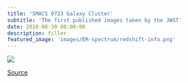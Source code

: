 ```yaml
---
title: 'SMACS 0723 Galaxy Cluster'
subtitle: 'The first published images taken by the JWST'
date: 2018-06-30 00:00:00
description: filler
featured_image: 'images/EM-spectrum/redshift-info.png'
---
```


![](/site/images/STScI-01G7JHZCV9737KVQ1ZWB717GFN.png)

[Source](https://webbtelescope.org/contents/media/images/2022/035/01G7DCWB7137MYJ05CSH1Q5Z1Z?page=2&filterUUID=91dfa083-c258-4f9f-bef1-8f40c26f4c97)